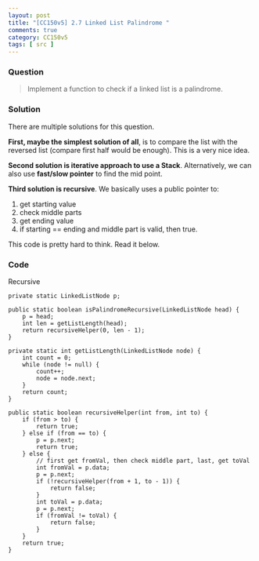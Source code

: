 ```yaml
---
layout: post
title: "[CC150v5] 2.7 Linked List Palindrome "
comments: true
category: CC150v5
tags: [ src ]
---
```


### Question

> Implement a function to check if a linked list is a palindrome. 

### Solution

There are multiple solutions for this question. 

__First, maybe the simplest solution of all__, is to compare the list with the reversed list (compare first half would be enough). This is a very nice idea. 

__Second solution is iterative approach to use a Stack__. Alternatively, we can also use __fast/slow pointer__ to find the mid point. 

__Third solution is recursive__. We basically uses a public pointer to: 

1. get starting value
1. check middle parts
1. get ending value
1. if starting == ending and middle part is valid, then true.

This code is pretty hard to think. Read it below. 

### Code

Recursive

	private static LinkedListNode p;

	public static boolean isPalindromeRecursive(LinkedListNode head) {
		p = head;
		int len = getListLength(head);
		return recursiveHelper(0, len - 1);
	}

	private static int getListLength(LinkedListNode node) {
		int count = 0;
		while (node != null) {
			count++;
			node = node.next;
		}
		return count;
	}

	public static boolean recursiveHelper(int from, int to) {
		if (from > to) {
			return true;
		} else if (from == to) {
			p = p.next;
			return true;
		} else {
			// first get fromVal, then check middle part, last, get toVal
			int fromVal = p.data;
			p = p.next;
			if (!recursiveHelper(from + 1, to - 1)) {
				return false;
			}
			int toVal = p.data;
			p = p.next;
			if (fromVal != toVal) {
				return false;
			}
		}
		return true;
	}
